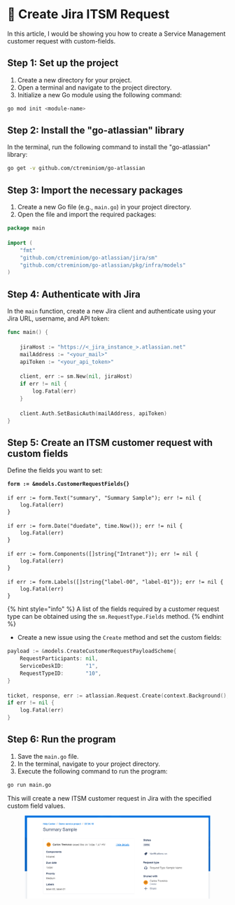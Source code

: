 # 🚮 Create Jira ITSM Request

In this article, I would be showing you how to create a Service Management customer request with custom-fields.

## Step 1: Set up the project

1. Create a new directory for your project.
2. Open a terminal and navigate to the project directory.
3. Initialize a new Go module using the following command:

```bash
go mod init <module-name>
```

## Step 2: Install the "go-atlassian" library

In the terminal, run the following command to install the "go-atlassian" library:

```bash
go get -v github.com/ctreminiom/go-atlassian
```

## Step 3: Import the necessary packages

1. Create a new Go file (e.g., `main.go`) in your project directory.
2. Open the file and import the required packages:

```go
package main

import (
	"fmt"
	"github.com/ctreminiom/go-atlassian/jira/sm"
	"github.com/ctreminiom/go-atlassian/pkg/infra/models"
)
```

## Step 4: Authenticate with Jira

In the `main` function, create a new Jira client and authenticate using your Jira URL, username, and API token:

```go
func main() {

	jiraHost := "https://<_jira_instance_>.atlassian.net"
	mailAddress := "<your_mail>"
	apiToken := "<your_api_token>"

	client, err := sm.New(nil, jiraHost)
	if err != nil {
		log.Fatal(err)
	}

	client.Auth.SetBasicAuth(mailAddress, apiToken)
}
```

## Step 5: Create an ITSM customer request with custom fields

Define the fields you want to set:

<pre class="language-go"><code class="lang-go"><strong>form := &#x26;models.CustomerRequestFields{}
</strong>
if err := form.Text("summary", "Summary Sample"); err != nil {
	log.Fatal(err)
}

if err := form.Date("duedate", time.Now()); err != nil {
	log.Fatal(err)
}

if err := form.Components([]string{"Intranet"}); err != nil {
	log.Fatal(err)
}

if err := form.Labels([]string{"label-00", "label-01"}); err != nil {
	log.Fatal(err)
}
</code></pre>

{% hint style="info" %}
A list of the fields required by a customer request type can be obtained using the `sm.RequestType.Fields` method.
{% endhint %}

* Create a new issue using the `Create` method and set the custom fields:

```go
payload := &models.CreateCustomerRequestPayloadScheme{
	RequestParticipants: nil,
	ServiceDeskID:       "1",
	RequestTypeID:       "10",
}

ticket, response, err := atlassian.Request.Create(context.Background(), payload, form)
if err != nil {
	log.Fatal(err)
}
```

## Step 6: Run the program

1. Save the `main.go` file.
2. In the terminal, navigate to your project directory.
3. Execute the following command to run the program:

```bash
go run main.go
```

This will create a new ITSM customer request in Jira with the specified custom field values.

<figure><img src="../.gitbook/assets/image (3) (1).png" alt=""><figcaption></figcaption></figure>
